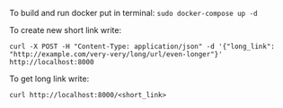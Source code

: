 To build and run docker put in terminal: `sudo docker-compose up -d`

To create new short link write:

`curl -X POST -H "Content-Type: application/json" -d '{"long_link": "http://example.com/very-very/long/url/even-longer"}' http://localhost:8000`

To get long link write:

`curl http://localhost:8000/<short_link>`